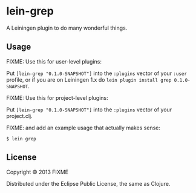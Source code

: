 # lein-grep

A Leiningen plugin to do many wonderful things.

## Usage

FIXME: Use this for user-level plugins:

Put `[lein-grep "0.1.0-SNAPSHOT"]` into the `:plugins` vector of your
`:user` profile, or if you are on Leiningen 1.x do `lein plugin install
grep 0.1.0-SNAPSHOT`.

FIXME: Use this for project-level plugins:

Put `[lein-grep "0.1.0-SNAPSHOT"]` into the `:plugins` vector of your project.clj.

FIXME: and add an example usage that actually makes sense:

    $ lein grep

## License

Copyright © 2013 FIXME

Distributed under the Eclipse Public License, the same as Clojure.
